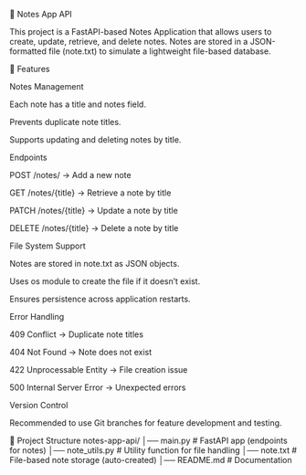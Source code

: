 📝 Notes App API

This project is a FastAPI-based Notes Application that allows users to create, update, retrieve, and delete notes.
Notes are stored in a JSON-formatted file (note.txt) to simulate a lightweight file-based database.

🚀 Features

Notes Management

Each note has a title and notes field.

Prevents duplicate note titles.

Supports updating and deleting notes by title.

Endpoints

POST /notes/ → Add a new note

GET /notes/{title} → Retrieve a note by title

PATCH /notes/{title} → Update a note by title

DELETE /notes/{title} → Delete a note by title

File System Support

Notes are stored in note.txt as JSON objects.

Uses os module to create the file if it doesn’t exist.

Ensures persistence across application restarts.

Error Handling

409 Conflict → Duplicate note titles

404 Not Found → Note does not exist

422 Unprocessable Entity → File creation issue

500 Internal Server Error → Unexpected errors

Version Control

Recommended to use Git branches for feature development and testing.

📂 Project Structure
notes-app-api/
│── main.py            # FastAPI app (endpoints for notes)
│── note_utils.py      # Utility function for file handling
│── note.txt           # File-based note storage (auto-created)
│── README.md          # Documentation